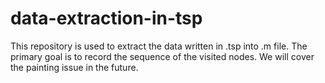 # data-extraction-in-tsp
This repository is used to extract the data written in .tsp into .m file. The primary goal is to record the sequence of the visited nodes. We will cover the painting issue in the future.
